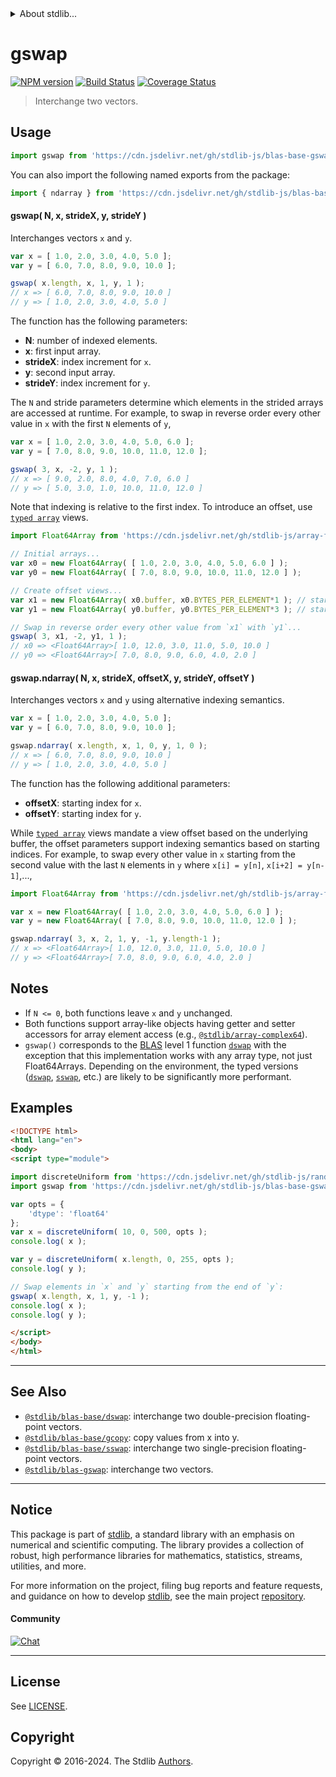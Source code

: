 <!--

@license Apache-2.0

Copyright (c) 2020 The Stdlib Authors.

Licensed under the Apache License, Version 2.0 (the "License");
you may not use this file except in compliance with the License.
You may obtain a copy of the License at

   http://www.apache.org/licenses/LICENSE-2.0

Unless required by applicable law or agreed to in writing, software
distributed under the License is distributed on an "AS IS" BASIS,
WITHOUT WARRANTIES OR CONDITIONS OF ANY KIND, either express or implied.
See the License for the specific language governing permissions and
limitations under the License.

-->


<details>
  <summary>
    About stdlib...
  </summary>
  <p>We believe in a future in which the web is a preferred environment for numerical computation. To help realize this future, we've built stdlib. stdlib is a standard library, with an emphasis on numerical and scientific computation, written in JavaScript (and C) for execution in browsers and in Node.js.</p>
  <p>The library is fully decomposable, being architected in such a way that you can swap out and mix and match APIs and functionality to cater to your exact preferences and use cases.</p>
  <p>When you use stdlib, you can be absolutely certain that you are using the most thorough, rigorous, well-written, studied, documented, tested, measured, and high-quality code out there.</p>
  <p>To join us in bringing numerical computing to the web, get started by checking us out on <a href="https://github.com/stdlib-js/stdlib">GitHub</a>, and please consider <a href="https://opencollective.com/stdlib">financially supporting stdlib</a>. We greatly appreciate your continued support!</p>
</details>

# gswap

[![NPM version][npm-image]][npm-url] [![Build Status][test-image]][test-url] [![Coverage Status][coverage-image]][coverage-url] <!-- [![dependencies][dependencies-image]][dependencies-url] -->

> Interchange two vectors.



<section class="usage">

## Usage

```javascript
import gswap from 'https://cdn.jsdelivr.net/gh/stdlib-js/blas-base-gswap@esm/index.mjs';
```

You can also import the following named exports from the package:

```javascript
import { ndarray } from 'https://cdn.jsdelivr.net/gh/stdlib-js/blas-base-gswap@esm/index.mjs';
```

#### gswap( N, x, strideX, y, strideY )

Interchanges vectors `x` and `y`.

```javascript
var x = [ 1.0, 2.0, 3.0, 4.0, 5.0 ];
var y = [ 6.0, 7.0, 8.0, 9.0, 10.0 ];

gswap( x.length, x, 1, y, 1 );
// x => [ 6.0, 7.0, 8.0, 9.0, 10.0 ]
// y => [ 1.0, 2.0, 3.0, 4.0, 5.0 ]
```

The function has the following parameters:

-   **N**: number of indexed elements.
-   **x**: first input array.
-   **strideX**: index increment for `x`.
-   **y**: second input array.
-   **strideY**: index increment for `y`.

The `N` and stride parameters determine which elements in the strided arrays are accessed at runtime. For example, to swap in reverse order every other value in `x` with the first `N` elements of `y`,

```javascript
var x = [ 1.0, 2.0, 3.0, 4.0, 5.0, 6.0 ];
var y = [ 7.0, 8.0, 9.0, 10.0, 11.0, 12.0 ];

gswap( 3, x, -2, y, 1 );
// x => [ 9.0, 2.0, 8.0, 4.0, 7.0, 6.0 ]
// y => [ 5.0, 3.0, 1.0, 10.0, 11.0, 12.0 ]
```

Note that indexing is relative to the first index. To introduce an offset, use [`typed array`][mdn-typed-array] views.

<!-- eslint-disable stdlib/capitalized-comments -->

```javascript
import Float64Array from 'https://cdn.jsdelivr.net/gh/stdlib-js/array-float64@esm/index.mjs';

// Initial arrays...
var x0 = new Float64Array( [ 1.0, 2.0, 3.0, 4.0, 5.0, 6.0 ] );
var y0 = new Float64Array( [ 7.0, 8.0, 9.0, 10.0, 11.0, 12.0 ] );

// Create offset views...
var x1 = new Float64Array( x0.buffer, x0.BYTES_PER_ELEMENT*1 ); // start at 2nd element
var y1 = new Float64Array( y0.buffer, y0.BYTES_PER_ELEMENT*3 ); // start at 4th element

// Swap in reverse order every other value from `x1` with `y1`...
gswap( 3, x1, -2, y1, 1 );
// x0 => <Float64Array>[ 1.0, 12.0, 3.0, 11.0, 5.0, 10.0 ]
// y0 => <Float64Array>[ 7.0, 8.0, 9.0, 6.0, 4.0, 2.0 ]
```

#### gswap.ndarray( N, x, strideX, offsetX, y, strideY, offsetY )

Interchanges vectors `x` and `y` using alternative indexing semantics.

```javascript
var x = [ 1.0, 2.0, 3.0, 4.0, 5.0 ];
var y = [ 6.0, 7.0, 8.0, 9.0, 10.0 ];

gswap.ndarray( x.length, x, 1, 0, y, 1, 0 );
// x => [ 6.0, 7.0, 8.0, 9.0, 10.0 ]
// y => [ 1.0, 2.0, 3.0, 4.0, 5.0 ]
```

The function has the following additional parameters:

-   **offsetX**: starting index for `x`.
-   **offsetY**: starting index for `y`.

While [`typed array`][mdn-typed-array] views mandate a view offset based on the underlying buffer, the offset parameters support indexing semantics based on starting indices. For example, to swap every other value in `x` starting from the second value with the last `N` elements in `y` where `x[i] = y[n]`, `x[i+2] = y[n-1]`,...,

```javascript
import Float64Array from 'https://cdn.jsdelivr.net/gh/stdlib-js/array-float64@esm/index.mjs';

var x = new Float64Array( [ 1.0, 2.0, 3.0, 4.0, 5.0, 6.0 ] );
var y = new Float64Array( [ 7.0, 8.0, 9.0, 10.0, 11.0, 12.0 ] );

gswap.ndarray( 3, x, 2, 1, y, -1, y.length-1 );
// x => <Float64Array>[ 1.0, 12.0, 3.0, 11.0, 5.0, 10.0 ]
// y => <Float64Array>[ 7.0, 8.0, 9.0, 6.0, 4.0, 2.0 ]
```

</section>

<!-- /.usage -->

<section class="notes">

## Notes

-   If `N <= 0`, both functions leave `x` and `y` unchanged.
-   Both functions support array-like objects having getter and setter accessors for array element access (e.g., [`@stdlib/array-complex64`][@stdlib/array/complex64]).
-   `gswap()` corresponds to the [BLAS][blas] level 1 function [`dswap`][dswap] with the exception that this implementation works with any array type, not just Float64Arrays. Depending on the environment, the typed versions ([`dswap`][@stdlib/blas/base/dswap], [`sswap`][@stdlib/blas/base/sswap], etc.) are likely to be significantly more performant.

</section>

<!-- /.notes -->

<section class="examples">

## Examples

<!-- eslint no-undef: "error" -->

```html
<!DOCTYPE html>
<html lang="en">
<body>
<script type="module">

import discreteUniform from 'https://cdn.jsdelivr.net/gh/stdlib-js/random-array-discrete-uniform@esm/index.mjs';
import gswap from 'https://cdn.jsdelivr.net/gh/stdlib-js/blas-base-gswap@esm/index.mjs';

var opts = {
    'dtype': 'float64'
};
var x = discreteUniform( 10, 0, 500, opts );
console.log( x );

var y = discreteUniform( x.length, 0, 255, opts );
console.log( y );

// Swap elements in `x` and `y` starting from the end of `y`:
gswap( x.length, x, 1, y, -1 );
console.log( x );
console.log( y );

</script>
</body>
</html>
```

</section>

<!-- /.examples -->

<!-- Section for related `stdlib` packages. Do not manually edit this section, as it is automatically populated. -->

<section class="related">

* * *

## See Also

-   <span class="package-name">[`@stdlib/blas-base/dswap`][@stdlib/blas/base/dswap]</span><span class="delimiter">: </span><span class="description">interchange two double-precision floating-point vectors.</span>
-   <span class="package-name">[`@stdlib/blas-base/gcopy`][@stdlib/blas/base/gcopy]</span><span class="delimiter">: </span><span class="description">copy values from x into y.</span>
-   <span class="package-name">[`@stdlib/blas-base/sswap`][@stdlib/blas/base/sswap]</span><span class="delimiter">: </span><span class="description">interchange two single-precision floating-point vectors.</span>
-   <span class="package-name">[`@stdlib/blas-gswap`][@stdlib/blas/gswap]</span><span class="delimiter">: </span><span class="description">interchange two vectors.</span>

</section>

<!-- /.related -->

<!-- Section for all links. Make sure to keep an empty line after the `section` element and another before the `/section` close. -->


<section class="main-repo" >

* * *

## Notice

This package is part of [stdlib][stdlib], a standard library with an emphasis on numerical and scientific computing. The library provides a collection of robust, high performance libraries for mathematics, statistics, streams, utilities, and more.

For more information on the project, filing bug reports and feature requests, and guidance on how to develop [stdlib][stdlib], see the main project [repository][stdlib].

#### Community

[![Chat][chat-image]][chat-url]

---

## License

See [LICENSE][stdlib-license].


## Copyright

Copyright &copy; 2016-2024. The Stdlib [Authors][stdlib-authors].

</section>

<!-- /.stdlib -->

<!-- Section for all links. Make sure to keep an empty line after the `section` element and another before the `/section` close. -->

<section class="links">

[npm-image]: http://img.shields.io/npm/v/@stdlib/blas-base-gswap.svg
[npm-url]: https://npmjs.org/package/@stdlib/blas-base-gswap

[test-image]: https://github.com/stdlib-js/blas-base-gswap/actions/workflows/test.yml/badge.svg?branch=v0.2.0
[test-url]: https://github.com/stdlib-js/blas-base-gswap/actions/workflows/test.yml?query=branch:v0.2.0

[coverage-image]: https://img.shields.io/codecov/c/github/stdlib-js/blas-base-gswap/main.svg
[coverage-url]: https://codecov.io/github/stdlib-js/blas-base-gswap?branch=main

<!--

[dependencies-image]: https://img.shields.io/david/stdlib-js/blas-base-gswap.svg
[dependencies-url]: https://david-dm.org/stdlib-js/blas-base-gswap/main

-->

[chat-image]: https://img.shields.io/gitter/room/stdlib-js/stdlib.svg
[chat-url]: https://app.gitter.im/#/room/#stdlib-js_stdlib:gitter.im

[stdlib]: https://github.com/stdlib-js/stdlib

[stdlib-authors]: https://github.com/stdlib-js/stdlib/graphs/contributors

[umd]: https://github.com/umdjs/umd
[es-module]: https://developer.mozilla.org/en-US/docs/Web/JavaScript/Guide/Modules

[deno-url]: https://github.com/stdlib-js/blas-base-gswap/tree/deno
[deno-readme]: https://github.com/stdlib-js/blas-base-gswap/blob/deno/README.md
[umd-url]: https://github.com/stdlib-js/blas-base-gswap/tree/umd
[umd-readme]: https://github.com/stdlib-js/blas-base-gswap/blob/umd/README.md
[esm-url]: https://github.com/stdlib-js/blas-base-gswap/tree/esm
[esm-readme]: https://github.com/stdlib-js/blas-base-gswap/blob/esm/README.md
[branches-url]: https://github.com/stdlib-js/blas-base-gswap/blob/main/branches.md

[stdlib-license]: https://raw.githubusercontent.com/stdlib-js/blas-base-gswap/main/LICENSE

[blas]: http://www.netlib.org/blas

[dswap]: http://www.netlib.org/lapack/explore-html/de/da4/group__double__blas__level1.html

[mdn-typed-array]: https://developer.mozilla.org/en-US/docs/Web/JavaScript/Reference/Global_Objects/TypedArray

[@stdlib/blas/base/dswap]: https://github.com/stdlib-js/blas-base-dswap/tree/esm

[@stdlib/blas/base/sswap]: https://github.com/stdlib-js/blas-base-sswap/tree/esm

[@stdlib/array/complex64]: https://github.com/stdlib-js/array-complex64/tree/esm

<!-- <related-links> -->

[@stdlib/blas/base/gcopy]: https://github.com/stdlib-js/blas-base-gcopy/tree/esm

[@stdlib/blas/gswap]: https://github.com/stdlib-js/blas-gswap/tree/esm

<!-- </related-links> -->

</section>

<!-- /.links -->
